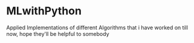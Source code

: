 # MLwithPython
Applied Implementations of different Algorithms that i have worked on till now, hope they'll be helpful to somebody

